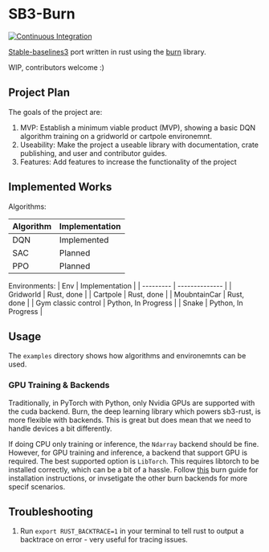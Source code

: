 # SB3-Burn

[![Continuous Integration](https://github.com/will-maclean/sb3-burn/actions/workflows/rust.yml/badge.svg?branch=main)](https://github.com/will-maclean/sb3-burn/actions/workflows/rust.yml)

[Stable-baselines3](https://github.com/DLR-RM/stable-baselines3/tree/master) port written in rust using the [burn](https://github.com/tracel-ai/burn) library.

WIP, contributors welcome :)

## Project Plan
The goals of the project are:
1. MVP: Establish a minimum viable product (MVP), showing a basic DQN algorithm training on a gridworld or cartpole environemnt.
2. Useability: Make the project a useable library with documentation, crate publishing, and user and contributor guides.
3. Features: Add features to increase the functionality of the project

## Implemented Works

Algorithms:

| Algorithm | Implementation |
| --------- | -------------- |
| DQN       | Implemented    |
| SAC       | Planned        |
| PPO       | Planned        |

Environments:
| Env | Implementation |
| --------- | -------------- |
| Gridworld       | Rust, done    |
| Cartpole       | Rust, done    |
| MoubntainCar       | Rust, done    |
| Gym classic control       | Python, In Progress        |
| Snake       | Python, In Progress        |

## Usage
The `examples` directory shows how algorithms and environemnts can be used.

### GPU Training & Backends
Traditionally, in PyTorch with Python, only Nvidia GPUs are supported with the cuda backend. Burn, the deep learning
library which powers sb3-rust, is more flexible with backends. This is great but does mean that we need to handle 
devices a bit differently. 

If doing CPU only training or inference, the `Ndarray` backend should be fine. However, for GPU training and 
inference, a backend that support GPU is required. The best supported option is `LibTorch`. This requires
libtorch to be installed correctly, which can be a bit of a hassle. Follow [this](https://github.com/tracel-ai/burn/blob/main/crates/burn-tch/README.md) burn guide for installation
instructions, or invsetigate the other burn backends for more specif scenarios. 
## Troubleshooting
1. Run `export RUST_BACKTRACE=1` in your terminal to tell rust to output a backtrace on error - very useful for tracing issues.